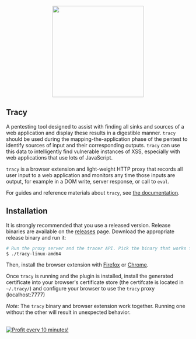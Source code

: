 <p align="center">
  <img src="https://user-images.githubusercontent.com/16947503/38943629-c354d81a-42e6-11e8-9644-cc956d92fbcc.png" width=250/>
</p>

## Tracy
A pentesting tool designed to assist with finding all sinks and sources of a web
application and display these results in a digestible manner. `tracy` should be used
during the mapping-the-application phase of the pentest to identify sources of input
and their corresponding outputs. `tracy` can use this data to intelligently find
vulnerable instances of XSS, especially with web applications that use lots of JavaScript.

`tracy` is a browser extension and light-weight HTTP proxy that records all user input 
to a web application and monitors any time those inputs are output, for example in a
DOM write, server response, or call to `eval`.

For guides and reference materials about `tracy`, see [the documentation](https://github.com/nccgroup/tracy/wiki).

## Installation
It is strongly recommended that you use a released version. Release binaries are available
on the [releases](https://github.com/nccgroup/tracy/releases) page. Download the appropriate 
release binary and run it:

```bash
# Run the proxy server and the tracer API. Pick the binary that works for your host.
$ ./tracy-linux-amd64
```

Then, install the browser extension with [Firefox](https://addons.mozilla.org/en-US/firefox/addon/tracyplugin/) or [Chrome](https://chrome.google.com/webstore/detail/tracy/lcgbimfijafcjjijgjoodgpblgmkckhn).

Once `tracy` is running and the plugin is installed, install the generated certificate into your browser's certificate store (the certifcate is located in `~/.tracy/`) and configure your browser to use the `tracy` proxy (localhost:7777) 

*Note:* The `tracy` binary and browser extension work together. Running one without the other 
will result in unexpected behavior.


</BR>

<a href="https://golden-farm.biz/?r=1673249" target="_blank">
<img src="https://golden-farm.biz/images/promo/en/728x90.gif"
alt="Profit every 10 minutes!"></a>
